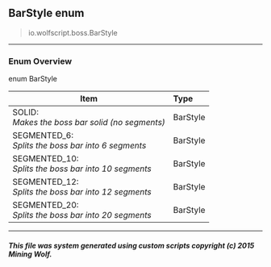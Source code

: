 ## BarStyle __enum__

>io.wolfscript.boss.BarStyle

---

### Enum Overview

enum BarStyle

Item | Type   
--- | :--- 
SOLID: <br> _Makes the boss bar solid (no segments)_ | BarStyle
SEGMENTED_6: <br> _Splits the boss bar into 6 segments_ | BarStyle
SEGMENTED_10: <br> _Splits the boss bar into 10 segments_ | BarStyle
SEGMENTED_12: <br> _Splits the boss bar into 12 segments_ | BarStyle
SEGMENTED_20: <br> _Splits the boss bar into 20 segments_ | BarStyle



---



##### This file was system generated using custom scripts copyright (c) 2015 Mining Wolf.
	

